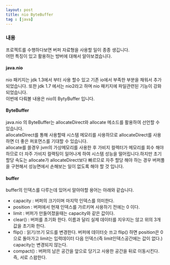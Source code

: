 ```yaml
---
layout: post
title: nio ByteBuffer
tag : [java]
---
```


### 내용
프로젝트를 수행하다보면 버퍼 자료형을 사용할 일이 종종 생깁니다.  
어떤 특징이 있고 활용하는 방버에 대해서 알아보겠습니다.

#### java.nio
nio 패키지는 jdk 1.3에서 부터 사용 할수 있고 기존 io에서 부족한 부분을 채워서 추가 되었습니다.
또한 jdk 1.7 에서는 nio2라고 하며 nio 패키지에 파일관련된 기능이 강화되었습니다.  
이번에 다뤄볼 내용은 nio의 BytyBuffer 입니다.  


#### ByteBuffer
java.nio 의 ByteBuffer는 allocateDirect와 allocate 메소드를 활용하여 선언할 수 있습니다.  
allocateDirect를 통해 사용할때 시스템 메모리를 사용하므로 allocateDirect를 사용하면 더 좋은 퍼포먼스를 기대할 수 있습니다.  
allocate를 쓸경우 jvm의 가상메모리를 사용한 후 가비지 컬렉터가 메모리를 회수 해야 하므로 더 자주 가비지 컬랙팅이 일어나게 하여 시스템 성능을 떨어립니다.하지만 초기 할당 속도는 allocate가 allocateDirect보다 빠르므로 자주 할당 해야 하는 경우 버퍼풀을 구현해서 성능면에서 손해보는 일이 없도록 해야 할 것 입니다.  

#### buffer  
buffer의 인덱스를 다루는데 있어서 알아야할 용어는 아래와 같습니다.
 * capacity : 버퍼의 크기이며 마지막 인덱스를 의미한다.
 * position : 버퍼에서 현재 인덱스를 가르키며 사용하기 전에는 0 이다.
 * limit : 버퍼가 만들어졌을때는 capacity와 같은 값이다.
 * clear() : 버퍼를 초기화 한다. 이름과 달리 실제 데이터를 지우지는 않고 위의 3개 값을 초기화 한다.
 * flip() :  읽기/쓰기 모드를 변경한다. 버퍼에 데이터슷 쓰고 flip() 하면 position은 0으로 돌아가고 limit는 입력데이터 다음 인덱스(즉 limit인덱스공간에는 값이 없다.) capacity는 변경되지 않는다.
 * compact() :  버퍼의 남은 공간을 앞으로 당기고 사용한 공간을 뒤로 이동시킨다. 즉, 서로 스왑한다.
